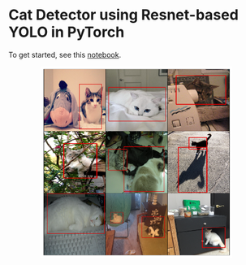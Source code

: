 # Cat Detector using Resnet-based YOLO in PyTorch
To get started, see this [notebook](https://github.com/alisonswu/cat-detector/blob/master/demo.ipynb).  

<p align="center"><img width="75%" src="imgs/cover.png" /></p>
